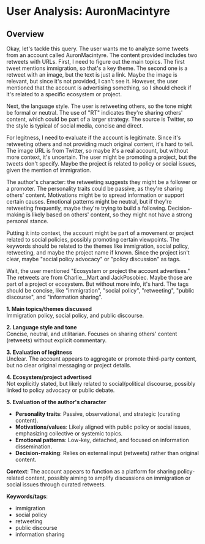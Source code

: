 # User Analysis: AuronMacintyre

## Overview

<think>
Okay, let's tackle this query. The user wants me to analyze some tweets from an account called AuronMacintyre. The content provided includes two retweets with URLs. First, I need to figure out the main topics. The first tweet mentions immigration, so that's a key theme. The second one is a retweet with an image, but the text is just a link. Maybe the image is relevant, but since it's not provided, I can't see it. However, the user mentioned that the account is advertising something, so I should check if it's related to a specific ecosystem or project.

Next, the language style. The user is retweeting others, so the tone might be formal or neutral. The use of "RT" indicates they're sharing others' content, which could be part of a larger strategy. The source is Twitter, so the style is typical of social media, concise and direct.

For legitness, I need to evaluate if the account is legitimate. Since it's retweeting others and not providing much original content, it's hard to tell. The image URL is from Twitter, so maybe it's a real account, but without more context, it's uncertain. The user might be promoting a project, but the tweets don't specify. Maybe the project is related to policy or social issues, given the mention of immigration.

The author's character: the retweeting suggests they might be a follower or a promoter. The personality traits could be passive, as they're sharing others' content. Motivations might be to spread information or support certain causes. Emotional patterns might be neutral, but if they're retweeting frequently, maybe they're trying to build a following. Decision-making is likely based on others' content, so they might not have a strong personal stance.

Putting it into context, the account might be part of a movement or project related to social policies, possibly promoting certain viewpoints. The keywords should be related to the themes like immigration, social policy, retweeting, and maybe the project name if known. Since the project isn't clear, maybe "social policy advocacy" or "policy discussion" as tags.

Wait, the user mentioned "Ecosystem or project the account advertises." The retweets are from Charlie__Mart and JackPosobiec. Maybe those are part of a project or ecosystem. But without more info, it's hard. The tags should be concise, like "immigration", "social policy", "retweeting", "public discourse", and "information sharing".
</think>

**1. Main topics/themes discussed**  
Immigration policy, social policy, and public discourse.  

**2. Language style and tone**  
Concise, neutral, and utilitarian. Focuses on sharing others' content (retweets) without explicit commentary.  

**3. Evaluation of legitness**  
Unclear. The account appears to aggregate or promote third-party content, but no clear original messaging or project details.  

**4. Ecosystem/project advertised**  
Not explicitly stated, but likely related to social/political discourse, possibly linked to policy advocacy or public debate.  

**5. Evaluation of the author's character**  
- **Personality traits**: Passive, observational, and strategic (curating content).  
- **Motivations/values**: Likely aligned with public policy or social issues, emphasizing collective or systemic topics.  
- **Emotional patterns**: Low-key, detached, and focused on information dissemination.  
- **Decision-making**: Relies on external input (retweets) rather than original content.  

**Context**: The account appears to function as a platform for sharing policy-related content, possibly aiming to amplify discussions on immigration or social issues through curated retweets.  

**Keywords/tags**:  
- immigration  
- social policy  
- retweeting  
- public discourse  
- information sharing